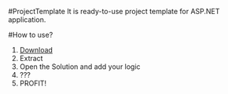 #ProjectTemplate 
It is ready-to-use project template for ASP.NET application.

#How to use?

1. [Download](https://github.com/hazzik/ProjectTemplate/zipball/mvc3)
2. Extract
3. Open the Solution and add your logic
4. ???
5. PROFIT!